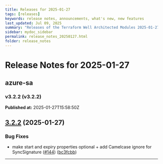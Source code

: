 ```yaml
---
title: Releases for 2025-01-27
tags: [releases]
keywords: release notes, announcements, what's new, new features
last_updated: Jul 09, 2025
summary: "Releases of the Terraform Well Architected Modules 2025-01-27"
sidebar: mydoc_sidebar
permalink: release_notes_20250127.html
folder: release_notes
---
```


# Release Notes for 2025-01-27

## azure-sa
### v3.2.2 (v3.2.2)
**Published at:** 2025-01-27T15:58:50Z

## [3.2.2](https://github.com/CloudNationHQ/terraform-azure-sa/compare/v3.2.1...v3.2.2) (2025-01-27)


### Bug Fixes

* make start and expiry properties optional + add Camelcase ignore for SyncSignature ([#144](https://github.com/CloudNationHQ/terraform-azure-sa/issues/144)) ([bc3fcbb](https://github.com/CloudNationHQ/terraform-azure-sa/commit/bc3fcbb8831d14b549c94cbe8482728c12d6b6c6))

---

